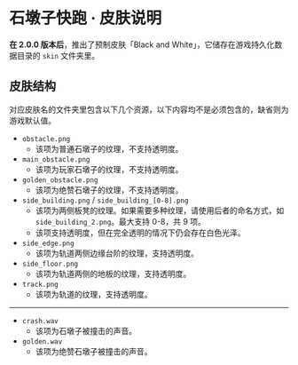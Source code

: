 # 石墩子快跑 · 皮肤说明

**在 2.0.0 版本后**，推出了预制皮肤「Black and White」，它储存在游戏持久化数据目录的 ```skin``` 文件夹里。

## 皮肤结构
对应皮肤名的文件夹里包含以下几个资源，以下内容均不是必须包含的，缺省则为游戏默认值。
* ```obstacle.png```
    * 该项为普通石墩子的纹理，不支持透明度。
* ```main_obstacle.png```
    * 该项为玩家石墩子的纹理，不支持透明度。
* ```golden_obstacle.png```
    * 该项为绝赞石墩子的纹理，不支持透明度。
*  ```side_building.png``` / ```side_building_[0-8].png```
    * 该项为两侧板凳的纹理。如果需要多种纹理，请使用后者的命名方式，如```side_building_2.png```。最大支持 0-8，共 9 项。
    * 该项支持透明度，但在完全透明的情况下仍会存在白色光泽。
* ```side_edge.png```
    * 该项为轨道两侧边缘台阶的纹理，支持透明度。
* ```side_floor.png```
    * 该项为轨道两侧的地板的纹理，支持透明度。
* ```track.png```
    * 该项为轨道的纹理，支持透明度。
---
* ```crash.wav```
    * 该项为石墩子被撞击的声音。
* ```golden.wav```
    * 该项为绝赞石墩子被撞击的声音。